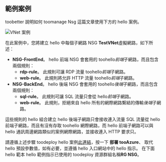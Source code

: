 ## <a name="sample-scenario"></a>範例案例
toobetter 說明如何 toomanage Nsg 這篇文章使用下方的 hello 案例。

![VNet 案例](./media/virtual-networks-create-nsg-scenario-include/figure1.png)

在此案例中，您將建立 hello 中每個子網路 NSG **TestVNet**虛擬網路，如下所述： 

* **NSG-FrontEnd**。 hello 前端 NSG 會套用的 toohello*前端*子網路，而且包含兩個規則：    
  * **rdp-rule**。 此規則可讓 RDP 流量 toohello*前端*子網路。
  * **web-rule**。 此規則將允許 HTTP 流量 toohello*前端*子網路。
* **NSG-BackEnd**。 hello 後端 NSG 會套用的 toohello*後端*子網路，而且包含兩個規則：    
  * **sql-rule**。 此規則可讓 SQL 流量只會從 hello*前端*子網路。
  * **web-rule**。 此規則，拒絕來自 hello 所有的網際網路繫結的傳輸*後端*子網路。

這些規則的 hello 組合建立 hello 後端子網路只會接收連入流量 SQL 流量從 hello 前端子網路，而且有沒有存取 toohello 網際網路，而 hello 前端子網路可以與 hello 通訊周邊網路類似的案例網際網路，並接收連入 HTTP 要求只。

請遵循上述步驟 toodeploy hello 案例[此連結](http://github.com/telmosampaio/azure-templates/tree/master/201-IaaS-WebFrontEnd-SQLBackEnd-NSG)，按一下 **部署 tooAzure**、 取代 hello 預設參數值，如有必要，並遵循 hello 入口網站中的 hello 指示。 在下面 hello 範本 hello 範例指示已使用的 toodeploy 資源群組名稱**RG NSG**。 

